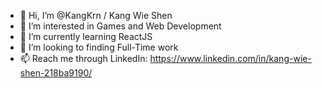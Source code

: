 - 👋 Hi, I’m @KangKrn / Kang Wie Shen
- 👀 I’m interested in Games and Web Development
- 🌱 I’m currently learning ReactJS
- 💞️ I’m looking to finding Full-Time work
- 📫 Reach me through LinkedIn: https://www.linkedin.com/in/kang-wie-shen-218ba9190/

<!---
KangKrn/KangKrn is a ✨ special ✨ repository because its `README.md` (this file) appears on your GitHub profile.
You can click the Preview link to take a look at your changes.
--->
